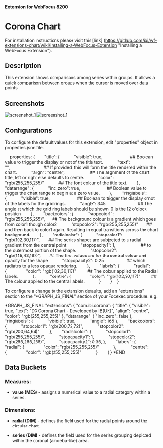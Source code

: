 #### Extension for WebFocus 8200
# Corona Chart
For installation instructions please visit this [link] (https://github.com/ibi/wf-extensions-chart/wiki/Installing-a-WebFocus-Extension "Installing a WebFocus Extension").
## Description
This extension shows comparisons among series within groups. It allows a quick comparison between groups when the cursor is moved over data points.
## Screenshots
![screenshot_1](https://github.com/TonyA-IBUK/wf-extensions-chart/blob/add-corona-extension/com.ibi.corona/screenshots/1.png)
![screenshot_1](https://github.com/TonyA-IBUK/wf-extensions-chart/blob/add-corona-extension/com.ibi.corona/screenshots/2.png)
## Configurations
To configure the default values for this extension, edit "properties" object in properties.json file.

    properties: {        "title": {            "visible": true,                       ## Boolean value to trigger the display or not of the title text.            "text": "",                            ## If provided, this will form the title rendered within the chart.            "align": "centre",                     ## The alignment of the chart title, left or right else defaults to centre.            "color": "rgb(255,255,255)"            ## The font colour of the title text.        },        "datarange": {            "inc_zero": true,                      ## Boolean value to trigger the chart range to begin at a zero value.        },        "ringlabels": {            "visible": true,                       ## Boolean to trigger the display ornot of the labels for the grid rings.            "angle": 345                           ## The angle at which the grid ring labels should be shown. 0 is the 12 o'clock position        },        "backcolors": {            "stopcolor1": "rgb(255,255,255)",      ## The background colour is a gradient which goes from color1 though color2            "stopcolor2": "rgb(255,255,255)"       ## and then back to color1 again. Resulting in equal transitions across the chart background.        },        "radialcolor": {            "stopcolor1": "rgb(102,30,117)",       ## The series shapes are subjected to a radial gradient from the central point            "stopopacity1": 1,                     ## to the outermost portion of the shape.            "stopcolor2": "rgb(145,43,167)",       ## The first values are for the central colour and opacity for the shape            "stopopacity2": 0.25                   ## which radiates to a less opaque rendering.        },        "labels": {            "radial": {                "color": "rgb(102,30,117)"         ## The colour applied to the Radial labels.            },            "centre": {                "color": "rgb(102,30,117)"         ## The colour applied to the central labels.            }        }    }

To configure a change to the extension defaults, add an "extensions" section to the "*GRAPH_JS_FINAL" section of your Focexec procedure. e.g.

*GRAPH_JS_FINAL
"extensions": {
    "com.ibi.corona": {
        "title": {
            "visible": true,
            "text": "D3 Corona Chart - Developed by IB(UK)",
            "align": "centre",
            "color": "rgb(255,255,255)"
        },
        "datarange": {
            "inc_zero": false
        },        
        "ringlabels": {            
            "visible": true,            
            "angle": 165
        },        
        "backcolors": {            
            "stopcolor1": "rgb(200,72,72)",            
            "stopcolor2": "rgb(200,64,64)"        
        },        
        "radialcolor": {            
            "stopcolor1": "rgb(255,255,255)",            
            "stopopacity1": 1,            
            "stopcolor2": "rgb(255,255,255)",            
            "stopopacity2": 0.35,
        },        
        "labels": {            
            "radial": {                
                "color": "rgb(255,255,255)"            
            },            
            "centre": {                
                "color": "rgb(255,255,255)"            
            }        
        }
    }
*END

## Data Buckets

### Measures:

* **value (MES)** - assigns a numerical value to a radial category within a series.

### Dimensions:

* **radial (DIM)** - defines the field used for the radial points around the circular chart.

* **series (DIM)** - defines the field used for the series grouping depicted within the coronal (amoeba-like) area.
